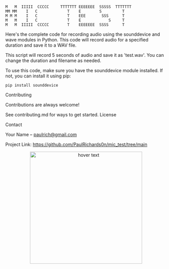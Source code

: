 ```
M   M  IIIII  CCCCC     TTTTTTT EEEEEEE  SSSSS  TTTTTTT
MM MM    I   C             T    E        S         T
M M M    I   C             T    EEE       SSS      T
M   M    I   C             T    E            S     T
M   M  IIIII  CCCCC        T    EEEEEEE  SSSS      T
```

Here's the complete code for recording audio using the sounddevice and wave modules in Python. This code will record audio for a specified duration and save it to a WAV file.

This script will record 5 seconds of audio and save it as 'test.wav'. You can change the duration and filename as needed.

To use this code, make sure you have the sounddevice module installed. If not, you can install it using pip:

```pip install sounddevice```




Contributing

Contributions are always welcome!

See contributing.md for ways to get started.
License


Contact

Your Name – paulrich@gmail.com

Project Link:  https://github.com/PaulRichards0n/mic_test/tree/main

<p align="center">
  <img src="https://github.com/PaulRichards0n/mic_test/blob/main/xpressi.png" width="350" title="hover text">
</p>
